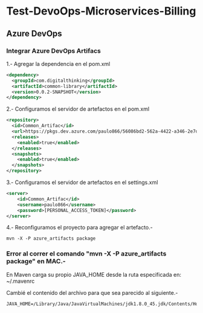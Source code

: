 # Test-DevoOps-Microservices-Billing

## Azure DevOps

### Integrar Azure DevOps Artifacs

1.- Agregar la dependencia en el pom.xml

```xml
<dependency>
  <groupId>com.digitalthinking</groupId>
  <artifactId>common-library</artifactId>
  <version>0.0.2-SNAPSHOT</version>
</dependency>
```

2.- Configuramos el servidor de artefactos en el pom.xml

```xml
<repository>
  <id>Common_Artifac</id>
  <url>https://pkgs.dev.azure.com/paulo866/56086bd2-562a-4422-a346-2e7d375f05af/_packaging/Common_Artifac/maven/v1</url>
  <releases>
    <enabled>true</enabled>
  </releases>
  <snapshots>
    <enabled>true</enabled>
  </snapshots>
</repository>
```

3.- Configuramos el servidor de artefactos en el settings.xml

```xml
<server>
    <id>Common_Artifac</id>
    <username>paulo866</username>
    <password>[PERSONAL_ACCESS_TOKEN]</password>
</server>
```

4.- Reconfiguramos el proyecto para agregar el artefacto.-

```
mvn -X -P azure_artifacts package
```

### Error al correr el comando "mvn -X -P azure_artifacts package" en MAC.-

En Maven carga su propio JAVA_HOME desde la ruta especificada en: ~/.mavenrc

Cambié el contenido del archivo para que sea parecido al siguiente.-

```
JAVA_HOME=/Library/Java/JavaVirtualMachines/jdk1.8.0_45.jdk/Contents/Home
```